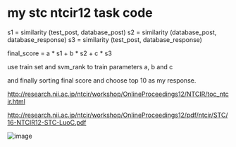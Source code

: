 # my stc ntcir12 task code

s1 = similarity (test_post, database_post)
s2 = similarity (database_post, database_response)
s3 = similarity (test_post, database_response)

final_score = a * s1 + b * s2 + c * s3

use train set and svm_rank to train parameters a, b and c

and finally sorting final score and choose top 10 as my response.

http://research.nii.ac.jp/ntcir/workshop/OnlineProceedings12/NTCIR/toc_ntcir.html

http://research.nii.ac.jp/ntcir/workshop/OnlineProceedings12/pdf/ntcir/STC/16-NTCIR12-STC-LuoC.pdf


![image](https://github.com/luochuwei/stc_ntcir12_code/raw/master/data/POSTER.png)
